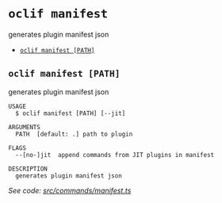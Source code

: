 # `oclif manifest`

generates plugin manifest json

- [`oclif manifest [PATH]`](#oclif-manifest-path)

## `oclif manifest [PATH]`

generates plugin manifest json

```
USAGE
  $ oclif manifest [PATH] [--jit]

ARGUMENTS
  PATH  [default: .] path to plugin

FLAGS
  --[no-]jit  append commands from JIT plugins in manifest

DESCRIPTION
  generates plugin manifest json
```

_See code: [src/commands/manifest.ts](https://github.com/oclif/oclif/blob/v4.5.2/src/commands/manifest.ts)_
